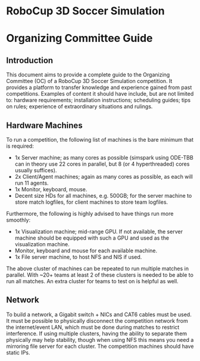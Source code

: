 # RoboCup 3D Soccer Simulation

# Organizing Committee Guide

## Introduction

This document aims to provide a complete guide to the Organizing Committee (OC) of a RoboCup 3D Soccer Simulation competition. It provides a platform to transfer knowledge and experience gained from past competitions. Examples of content it should have include, but are not limited to: hardware requirements; installation instructions; scheduling guides; tips on rules; experience of extraordinary situations and rulings.

## Hardware Machines

To run a competition,  the following list of machines is the bare minimum that  is required:

- 1x Server machine; as many cores as possible (simspark using ODE-TBB can in theory use 22 cores in parallel, but 8 (or 4 hyperthreaded) cores usually suffices).
- 2x Client/Agent machines; again as many cores as possible, as each will run 11 agents.
- 1x Monitor, keyboard, mouse.
- Decent size HDs for all machines, e.g. 500GB; for the server machine to store match logfiles, for client machines to store team logfiles.

Furthermore, the following is highly advised to have things run more smoothly:
	
- 1x Visualization machine; mid-range GPU. If not available, the server machine should be equipped with such a GPU and used as the visualization machine.
- Monitor, keyboard and mouse for each available machine.
- 1x File server machine, to host NFS and NIS if used.

The above cluster of machines can be repeated to run multiple matches in parallel. With ~20+ teams at least 2 of these clusters is needed to be able to run all matches. An extra cluster for teams to test on is helpful as well.


## Network

To build a network, a Gigabit switch + NICs and CAT6 cables must be used.
It must be possible to physically disconnect the competition network from the internet/event LAN, which must be done during matches to restrict interference. If using multiple clusters, having the ability to separate them physically may help stability, though when using NFS this means you need a mirroring file server for each cluster.
The competition machines should have static IPs.

